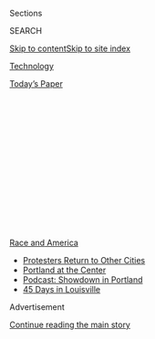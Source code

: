 <div id="app">

<div>

<div>

<div>

<div class="NYTAppHideMasthead css-1q2w90k e1suatyy0">

<div class="section css-ui9rw0 e1suatyy2">

<div class="css-eph4ug er09x8g0">

<div class="css-6n7j50">

</div>

<span class="css-1dv1kvn">Sections</span>

<div class="css-10488qs">

<span class="css-1dv1kvn">SEARCH</span>

</div>

[Skip to content](#site-content)[Skip to site
index](#site-index)

</div>

<div id="masthead-section-label" class="css-1wr3we4 eaxe0e00">

[Technology](https://www.nytimes3xbfgragh.onion/section/technology)

</div>

<div class="css-10698na e1huz5gh0">

</div>

</div>

<div id="masthead-bar-one" class="section hasLinks css-15hmgas e1csuq9d3">

<div class="css-uqyvli e1csuq9d0">

</div>

<div class="css-1uqjmks e1csuq9d1">

</div>

<div class="css-9e9ivx">

[](https://myaccount.nytimes3xbfgragh.onion/auth/login?response_type=cookie&client_id=vi)

</div>

<div class="css-1bvtpon e1csuq9d2">

[Today’s
Paper](https://www.nytimes3xbfgragh.onion/section/todayspaper)

</div>

</div>

</div>

</div>

<div data-aria-hidden="false">

<div id="site-content" data-role="main">

<div>

<div class="css-1aor85t" style="opacity:0.000000001;z-index:-1;visibility:hidden">

<div class="css-1hqnpie">

<div class="css-epjblv">

<span class="css-17xtcya">[Technology](/section/technology)</span><span class="css-x15j1o">|</span><span class="css-fwqvlz">Zuckerberg
Defends Hands-Off Approach to Trump’s
Posts</span>

</div>

<div class="css-k008qs">

<div class="css-1iwv8en">

<span class="css-18z7m18"></span>

<div>

</div>

</div>

<span class="css-1n6z4y">https://nyti.ms/300IMsV</span>

<div class="css-1705lsu">

<div class="css-4xjgmj">

<div class="css-4skfbu" data-role="toolbar" data-aria-label="Social Media Share buttons, Save button, and Comments Panel with current comment count" data-testid="share-tools">

  - 
  - 
  - 
  - 
    
    <div class="css-6n7j50">
    
    </div>

  - 
  - 

</div>

</div>

</div>

</div>

</div>

</div>

<div id="NYT_TOP_BANNER_REGION" class="css-13pd83m">

<div>

<div id="styln-prism-menu-1590763508878" class="section interactive-content interactive-size-medium css-1edisqu">

<div class="css-17ih8de interactive-body">

<div id="scroll-container" class="css-1gj85ro">

[<span class="styln-title-wrap"><span class="css-1pje3qr">Race
and</span><span class="css-1pje3qr">
America</span></span>](https://www.nytimes3xbfgragh.onion/news-event/george-floyd-protests-minneapolis-new-york-los-angeles?action=click&pgtype=Article&state=default&region=TOP_BANNER&context=storylines_menu)

  - [Protesters Return to Other
    Cities](https://www.nytimes3xbfgragh.onion/2020/07/26/us/protests-portland-seattle-trump.html?action=click&pgtype=Article&state=default&region=TOP_BANNER&context=storylines_menu)
  - [Portland at the
    Center](https://www.nytimes3xbfgragh.onion/2020/07/24/us/portland-oregon-protests-white-race.html?action=click&pgtype=Article&state=default&region=TOP_BANNER&context=storylines_menu)
  - [Podcast: Showdown in
    Portland](https://www.nytimes3xbfgragh.onion/2020/07/23/podcasts/the-daily/portland-protests.html?action=click&pgtype=Article&state=default&region=TOP_BANNER&context=storylines_menu)
  - [45 Days in
    Louisville](https://www.nytimes3xbfgragh.onion/interactive/2020/07/16/us/black-lives-matter-protests-louisville-breonna-taylor.html?action=click&pgtype=Article&state=default&region=TOP_BANNER&context=storylines_menu)

</div>

</div>

</div>

</div>

</div>

<div id="top-wrapper" class="css-1sy8kpn">

<div id="top-slug" class="css-l9onyx">

Advertisement

</div>

[Continue reading the main
story](#after-top)

<div class="ad top-wrapper" style="text-align:center;height:100%;display:block;min-height:250px">

<div id="top" class="place-ad" data-position="top" data-size-key="top">

</div>

</div>

<div id="after-top">

</div>

</div>

<div>

<div id="sponsor-wrapper" class="css-1hyfx7x">

<div id="sponsor-slug" class="css-19vbshk">

Supported by

</div>

[Continue reading the main
story](#after-sponsor)

<div id="sponsor" class="ad sponsor-wrapper" style="text-align:center;height:100%;display:block">

</div>

<div id="after-sponsor">

</div>

</div>

<div class="css-186x18t">

</div>

<div class="css-1vkm6nb ehdk2mb0">

# Zuckerberg Defends Hands-Off Approach to Trump’s Posts

</div>

In a call with Facebook employees, who have protested the inaction on
Mr. Trump’s messages, Mr. Zuckerberg said his decision was “pretty
thorough.”

<div class="css-79elbk" data-testid="photoviewer-wrapper">

<div class="css-z3e15g" data-testid="photoviewer-wrapper-hidden">

</div>

<div class="css-1a48zt4 ehw59r15" data-testid="photoviewer-children">

![<span class="css-cnj6d5 e1z0qqy90" itemprop="copyrightHolder"><span class="css-1ly73wi e1tej78p0">Credit...</span><span><span>Illustration
by Carolyn Sewell; Photograph by Jessica Chou for The New York
Times</span></span></span>](https://static01.graylady3jvrrxbe.onion/images/2020/06/03/business/03facebook/03facebook-articleLarge.jpg?quality=75&auto=webp&disable=upscale)

</div>

</div>

<div class="css-18e8msd">

<div class="css-otjvjh epjyd6m0">

<div class="css-nmf14i ey68jwv0" data-aria-hidden="true">

[![Mike
Isaac](https://static01.graylady3jvrrxbe.onion/images/2018/02/16/multimedia/author-mike-isaac/author-mike-isaac-thumbLarge.jpg
"Mike Isaac")](https://www.nytimes3xbfgragh.onion/by/mike-isaac)[![Cecilia
Kang](https://static01.graylady3jvrrxbe.onion/images/2019/01/29/multimedia/author-cecilia-kang/author-cecilia-kang-thumbLarge.png
"Cecilia Kang")](https://www.nytimes3xbfgragh.onion/by/cecilia-kang)[![Sheera
Frenkel](https://static01.graylady3jvrrxbe.onion/images/2018/06/14/multimedia/author-sheera-frenkel/author-sheera-frenkel-thumbLarge.png
"Sheera Frenkel")](https://www.nytimes3xbfgragh.onion/by/sheera-frenkel)

</div>

<div class="css-1baulvz">

By [<span class="css-1baulvz" itemprop="name">Mike
Isaac</span>](https://www.nytimes3xbfgragh.onion/by/mike-isaac),
[<span class="css-1baulvz" itemprop="name">Cecilia
Kang</span>](https://www.nytimes3xbfgragh.onion/by/cecilia-kang) and
[<span class="css-1baulvz last-byline" itemprop="name">Sheera
Frenkel</span>](https://www.nytimes3xbfgragh.onion/by/sheera-frenkel)

</div>

</div>

  - 
    
    <div class="css-ld3wwf e16638kd2">
    
    Published June 2, 2020Updated June 3,
    2020
    
    </div>

  - 
    
    <div class="css-4xjgmj">
    
    <div class="css-pvvomx" data-role="toolbar" data-aria-label="Social Media Share buttons, Save button, and Comments Panel with current comment count" data-testid="share-tools">
    
      - 
      - 
      - 
      - 
        
        <div class="css-6n7j50">
        
        </div>
    
      - 
      - 
    
    </div>
    
    </div>

</div>

</div>

<div class="section meteredContent css-1r7ky0e" name="articleBody" itemprop="articleBody">

<div class="css-1fanzo5 StoryBodyCompanionColumn">

<div class="css-53u6y8">

SAN FRANCISCO — Mark Zuckerberg, Facebook’s chief executive, on Tuesday
stood firmly behind his decision not to do anything about [President
Trump’s](https://www.nytimes3xbfgragh.onion/2020/06/02/us/politics/trump-bible-photo-op.html)
inflammatory posts on the social network, saying that he had made a
“tough decision” but that it “was pretty thorough.”

In a question-and-answer session with employees conducted over video
chat software, Mr. Zuckerberg sought to justify his position, which has
led to fierce internal dissent. The meeting, which had been scheduled
for Thursday, was moved up to Tuesday after hundreds of [employees
protested the inaction by staging a virtual
“walkout”](https://www.nytimes3xbfgragh.onion/2020/06/01/technology/facebook-employee-protest-trump.html)
on Monday.

Facebook’s principles and policies supporting free speech “show that the
right action where we are right now is to leave this up,” Mr. Zuckerberg
said on the call referring to Mr. Trump’s posts. The audio of the
employee call was heard by The New York Times.

Mr. Zuckerberg said that though he knew many people would be upset with
Facebook, a policy review backed up his decision. He added that after he
made his determination, he received a phone call from President Trump on
Friday.

</div>

</div>

<div class="css-1fanzo5 StoryBodyCompanionColumn">

<div class="css-53u6y8">

“I used that opportunity to make him know I felt this post was
inflammatory and harmful, and let him know where we stood on it,” Mr.
Zuckerberg told Facebook employees. But though he voiced displeasure to
the president, he reiterated that Mr. Trump’s message did not break the
social network’s guidelines.

The Facebook chief held firm even as the pressure on him to rein in Mr.
Trump’s messages intensified. Civil rights groups said late Monday after
meeting with Mr. Zuckerberg and Sheryl Sandberg, Facebook’s chief
operating officer, that it was “totally confounding” that the company
was not taking a tougher stand on Mr. Trump’s posts, which are often
aggressive and have heightened tensions over [protests on police
violence](https://www.nytimes3xbfgragh.onion/news-event/george-floyd-protests-minneapolis-new-york-los-angeles?action=click&pgtype=Article&state=default&module=styln-george-floyd&variant=show&region=TOP_BANNER&context=storylines_menu)
in recent days.

Several Facebook employees have resigned over the lack of action, with
one publicly saying the company would end up “on the wrong side of
history.” And protesters showed up late Monday to[Mr. Zuckerberg’s
residential
neighborhood](https://padailypost.com/2020/06/02/nighttime-protest-blocked-near-police-station-demonstrators-also-go-to-zuckerbergs-house/)
in Palo Alto, Calif., and also headed toward the social network’s
headquarters in nearby Menlo Park.

The internal dissent began brewing last week after Facebook’s rival,
Twitter, added labels to Mr. [Trump’s
tweets](https://www.nytimes3xbfgragh.onion/2020/06/03/us/politics/trump-twitter-fact-check.html)
that indicated [the president was glorifying
violence](https://www.nytimes3xbfgragh.onion/2020/05/29/technology/trump-twitter-minneapolis-george-floyd.html)
and making inaccurate statements. The same messages that Mr. Trump
posted to Twitter also appeared on Facebook. But unlike Twitter,
[Facebook did not touch the president’s
posts](https://www.nytimes3xbfgragh.onion/2020/05/29/technology/twitter-facebook-zuckerberg-trump.html),
including one in which Mr. Trump said of the protests in Minneapolis:
“when the [looting starts, the shooting
starts](https://www.nytimes3xbfgragh.onion/2020/05/29/us/looting-starts-shooting-starts.html).”

That decision led to internal criticism, with Facebook employees arguing
it was untenable to leave up Mr. Trump’s messages that incited violence.
They said Mr. Zuckerberg was kowtowing to Republicans out of fear of
Facebook being regulated or broken up.

</div>

</div>

<div class="css-1fanzo5 StoryBodyCompanionColumn">

<div class="css-53u6y8">

Mr. Zuckerberg and Ms. Sandberg have spent the past few days meeting
with employees, civil rights leaders and other angry parties to explain
the company’s stance. Mr. Zuckerberg has said Facebook does not want to
be an “arbiter of truth.” He has also said that he stands for free
speech and that what world leaders post online is in the public interest
and newsworthy.

But in trying to placate everyone, Mr. Zuckerberg has failed to appease
almost anyone. Facebook employees have continued criticizing their
employer on Twitter, LinkedIn and on their personal Facebook pages. Some
circulated petitions calling for change. On Monday, hundreds of workers
participated in the virtual “walkout” by refusing to work and setting
their automated messages to one of protest.

Timothy Aveni, a Facebook software engineer who resigned after Mr.
Zuckerberg’s decision to leave up Mr. Trump’s posts, said on his
[Facebook
page](https://www.facebookcorewwwi.onion/timothy.j.aveni/posts/3006224359465567)
on Monday that the company wasn’t enforcing its own rules to ban speech
that promotes violence.

“Facebook will keep moving the goalposts every time Trump escalates,
finding excuse after excuse not to act on increasingly dangerous
rhetoric,” Mr. Aveni
said.

</div>

</div>

<div class="css-79elbk" data-testid="photoviewer-wrapper">

<div class="css-z3e15g" data-testid="photoviewer-wrapper-hidden">

</div>

<div class="css-1a48zt4 ehw59r15" data-testid="photoviewer-children">

![](https://static01.graylady3jvrrxbe.onion/images/2020/06/02/technology/02facebook3/oakImage-1591120039942-articleLarge.jpg?quality=75&auto=webp&disable=upscale)

</div>

</div>

<div class="css-1fanzo5 StoryBodyCompanionColumn">

<div class="css-53u6y8">

Politicians and civil rights organizations have also taken issue with
Mr. Zuckerberg’s position.

On Monday evening, Vanita Gupta, who heads
the<span class="css-8l6xbc evw5hdy0"> </span>Leadership Conference on
Civil and Human Rights, took part in a one-hour phone call with Mr.
Zuckerberg, Ms. Sandberg and other Facebook officials. Afterward, she
said Mr. Zuckerberg “betrayed a lack of understanding” and compared
Facebook’s inaction on Mr. Trump’s posts to its inaction in Myanmar and
the Philippines, where military and government leaders have [used
Facebook to spread disinformation and provoke
violence](https://www.nytimes3xbfgragh.onion/2018/10/15/technology/myanmar-facebook-genocide.html).

</div>

</div>

<div class="css-1fanzo5 StoryBodyCompanionColumn">

<div class="css-53u6y8">

Later that evening, Ms. Sandberg posted on Facebook’s internal message
board and described the conversation with civil rights leaders as a
“hard but meaningful” one, according to a copy of the message viewed
by The
Times.

</div>

</div>

<div class="css-79elbk" data-testid="photoviewer-wrapper">

<div class="css-z3e15g" data-testid="photoviewer-wrapper-hidden">

</div>

<div class="css-1a48zt4 ehw59r15" data-testid="photoviewer-children">

<div class="css-1xdhyk6 erfvjey0">

<span class="css-1ly73wi e1tej78p0">Image</span>

<div class="css-zjzyr8">

<div data-testid="lazyimage-container" style="height:257.77777777777777px">

</div>

</div>

</div>

<span class="css-16f3y1r e13ogyst0" data-aria-hidden="true">Vanita
Gupta, who heads the Leadership Conference on Civil and Human Rights,
said Mr. Zuckerberg’s inaction on President Trump’s posts was “totally
confounding.”</span><span class="css-cnj6d5 e1z0qqy90" itemprop="copyrightHolder"><span class="css-1ly73wi e1tej78p0">Credit...</span><span>T.J.
Kirkpatrick for The New York Times</span></span>

</div>

</div>

<div class="css-1fanzo5 StoryBodyCompanionColumn">

<div class="css-53u6y8">

On Tuesday in the virtual meeting with employees, Mr. Zuckerberg spent
30 minutes laying out what had happened with Mr. Trump’s posts. He said
the president’s looting-and-shooting message, which went up on Friday,
was immediately spotted by Facebook’s policy team. Mr. Zuckerberg woke
up at 7:30 a.m. in Palo Alto that day to an email about the post. The
policy team called the White House, he said, telling officials there
that Mr. Trump’s message was inflammatory.

Mr. Zuckerberg spent the rest of last Friday morning talking to policy
officials and other experts at Facebook. He ultimately decided Mr.
Trump’s post had not broken Facebook’s policies.

Mr. Zuckerberg said Mr. Trump’s post relied on a call for “state use of
force,” which Facebook allows under its guidelines. He said that in the
future, the social network might reassess that policy, given the photos
and videos of excessive use of force by police that have spread across
social media in recent days.

After explaining his thought process, Mr. Zuckerberg took questions from
employees in the virtual meeting on Tuesday, according to a copy of the
call. One Facebook employee in New York expressed support for Mr.
Zuckerberg’s position. But the vast majority of questions were pointed
and the call became increasingly contentious.

Mr. Zuckerberg was asked whether any black Facebook employees were
consulted in the decision-making process. He named one. A Facebook
employee in Austin, Texas, then said that he felt the company’s
political speech policy wasn’t working and needed to be changed.

One persistent feeling shared among Facebook’s rank-and-file came out in
a direct moment between Mr. Zuckerberg and another employee during the
call.

</div>

</div>

<div class="css-1fanzo5 StoryBodyCompanionColumn">

<div class="css-53u6y8">

“Why are the smartest people in the world focused on contorting and
twisting our policies to avoid antagonizing Trump?” the employee asked.

In a statement, a Facebook spokeswoman said that “open and honest
discussion has always been a part of Facebook’s culture,” and that Mr.
Zuckerberg was “grateful” for employees’ feedback.

The call did little to soothe the feelings of employees. More than a
dozen current and former Facebook employees said the call only deepened
the frictions inside the company; some said that trying to persuade Mr.
Zuckerberg to change his mind was futile.

“It’s crystal clear today that leadership refuses to stand with us,”
Brandon Dail, a Facebook engineer,
[tweeted](https://twitter.com/aweary/status/1267885674805354498) about
the call.

Mike Isaac reported from San Francisco, Cecilia Kang from Washington and
Sheera Frenkel from Oakland, Calif.

</div>

</div>

<div>

</div>

</div>

<div>

</div>

<div>

</div>

<div>

</div>

<div>

<div id="bottom-wrapper" class="css-1ede5it">

<div id="bottom-slug" class="css-l9onyx">

Advertisement

</div>

[Continue reading the main
story](#after-bottom)

<div id="bottom" class="ad bottom-wrapper" style="text-align:center;height:100%;display:block;min-height:90px">

</div>

<div id="after-bottom">

</div>

</div>

</div>

</div>

</div>

## Site Index

<div>

</div>

## Site Information Navigation

  - [© <span>2020</span> <span>The New York Times
    Company</span>](https://help.nytimes3xbfgragh.onion/hc/en-us/articles/115014792127-Copyright-notice)

<!-- end list -->

  - [NYTCo](https://www.nytco.com/)
  - [Contact
    Us](https://help.nytimes3xbfgragh.onion/hc/en-us/articles/115015385887-Contact-Us)
  - [Work with us](https://www.nytco.com/careers/)
  - [Advertise](https://nytmediakit.com/)
  - [T Brand Studio](http://www.tbrandstudio.com/)
  - [Your Ad
    Choices](https://www.nytimes3xbfgragh.onion/privacy/cookie-policy#how-do-i-manage-trackers)
  - [Privacy](https://www.nytimes3xbfgragh.onion/privacy)
  - [Terms of
    Service](https://help.nytimes3xbfgragh.onion/hc/en-us/articles/115014893428-Terms-of-service)
  - [Terms of
    Sale](https://help.nytimes3xbfgragh.onion/hc/en-us/articles/115014893968-Terms-of-sale)
  - [Site
    Map](https://spiderbites.nytimes3xbfgragh.onion)
  - [Help](https://help.nytimes3xbfgragh.onion/hc/en-us)
  - [Subscriptions](https://www.nytimes3xbfgragh.onion/subscription?campaignId=37WXW)

</div>

</div>

</div>

</div>
